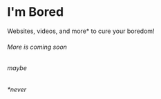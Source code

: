 # I'm Bored
Websites, videos, and more* to cure your boredom!






###### *More is coming soon*

###### *maybe*



###### *never
